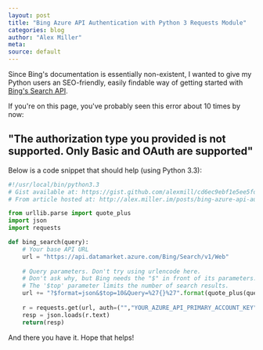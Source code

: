 ```yaml
---
layout: post
title: "Bing Azure API Authentication with Python 3 Requests Module"
categories: blog
author: "Alex Miller"
meta:
source: default
---
```


Since Bing's documentation is essentially non-existent, I wanted to give my Python users an SEO-friendly, easily findable way of getting started with [Bing's Search API](https://datamarket.azure.com/dataset/bing/search).

If you're on this page, you've probably seen this error about 10 times by now:

## "The authorization type you provided is not supported.  Only Basic and OAuth are supported"

Below is a code snippet that should help (using Python 3.3):

```python
#!/usr/local/bin/python3.3
# Gist available at: https://gist.github.com/alexmill/cd6ec9ebf1e5ee5fd314
# From article hosted at: http://alex.miller.im/posts/bing-azure-api-authentication-python-requests/

from urllib.parse import quote_plus
import json
import requests

def bing_search(query):
    # Your base API URL
    url = "https://api.datamarket.azure.com/Bing/Search/v1/Web"
    
    # Query parameters. Don't try using urlencode here.
    # Don't ask why, but Bing needs the "$" in front of its parameters.
    # The '$top' parameter limits the number of search results.
    url += "?$format=json&$top=10&Query=%27{}%27".format(quote_plus(query))
    
    r = requests.get(url, auth=("","YOUR_AZURE_API_PRIMARY_ACCOUNT_KEY"))
    resp = json.loads(r.text)
    return(resp)
```

And there you have it. Hope that helps!
